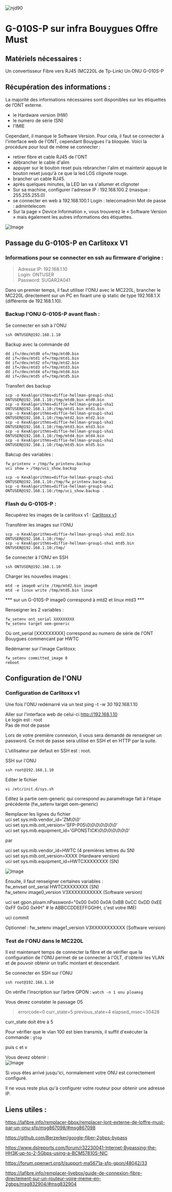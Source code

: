 <p align="left"> <img src="https://komarev.com/ghpvc/?username=njd90&label=Profile%20views&color=0e75b6&style=flat" alt="njd90" /> </p>


# G-010S-P sur infra Bouygues Offre Must

## Matériels nécessaires :  
Un convertisseur Fibre vers RJ45 (MC220L de Tp-Link)
Un ONU G-010S-P  

## Récupération des informations :  

La majorité des informations nécessaires sont disponibles sur les étiquettes de l’ONT externe. 
- le Hardware version (HW)
- le numero de série (SN)
- l'IMIE

Cependant, il manque le Software Version. Pour cela, il faut se connecter à l'interface web de l'ONT, cependant Bouygues l'a bloquée. Voici la procédure pour tout de même se connecter : 
- retirer fibre et cable RJ45 de l'ONT
- débrancher le cable d'alim 
- appuyer sur le bouton reset puis rebrancher l'alim et maintenir appuyé le bouton reset jusqu'à ce que la led LOS clignote rouge.
- brancher un cable RJ45.
- après quelques minutes, la LED lan va s'allumer et clignoter
- Sur sa machine, configurer l'adresse IP : 192.168.100.2 (masque : 255.255.255.0)
- se connecter en web à 192.168.100.1
	Login : telecomadmin
	Mot de passe : admintelecom
- Sur la page « Device Information », vous trouverez le « Software Version » mais également les autres informations des étiquettes.

![Image](../main/HG8010Hv3_Bouygues.png?raw=true)

## Passage du G-010S-P en Carlitoxx V1
### Informations pour se connecter en ssh au firmware d'origine :
> Adresse IP: 192.168.1.10  
> Login: ONTUSER  
> Password: SUGAR2A041  

Dans un premier temps, il faut utiliser l'ONU avec le MC220L, brancher le MC220L directement sur un PC en fixant une ip static de type 192.168.1.X (différente de 192.168.1.10).

### Backup l'ONU G-010S-P avant flash : 
Se connecter en ssh à l'ONU  
```
ssh ONTUSER@192.168.1.10
```

Backup avec la commande dd 
```
dd if=/dev/mtd0 of=/tmp/mtd0.bin
dd if=/dev/mtd1 of=/tmp/mtd1.bin
dd if=/dev/mtd2 of=/tmp/mtd2.bin
dd if=/dev/mtd3 of=/tmp/mtd3.bin
dd if=/dev/mtd4 of=/tmp/mtd4.bin
dd if=/dev/mtd5 of=/tmp/mtd5.bin
```

Transfert des backup
```
scp -o KexAlgorithms=diffie-hellman-group1-sha1 ONTUSER@192.168.1.10:/tmp/mtd0.bin mtd0.bin
scp -o KexAlgorithms=diffie-hellman-group1-sha1 ONTUSER@192.168.1.10:/tmp/mtd1.bin mtd1.bin
scp -o KexAlgorithms=diffie-hellman-group1-sha1 ONTUSER@192.168.1.10:/tmp/mtd2.bin mtd2.bin
scp -o KexAlgorithms=diffie-hellman-group1-sha1 ONTUSER@192.168.1.10:/tmp/mtd3.bin mtd3.bin
scp -o KexAlgorithms=diffie-hellman-group1-sha1 ONTUSER@192.168.1.10:/tmp/mtd4.bin mtd4.bin
scp -o KexAlgorithms=diffie-hellman-group1-sha1 ONTUSER@192.168.1.10:/tmp/mtd5.bin mtd5.bin
```

Bakcup des variables : 
```
fw_printenv > /tmp/fw_printenv.backup
uci show > /tmp/uci_show.backup

scp -o KexAlgorithms=diffie-hellman-group1-sha1 ONTUSER@192.168.1.10:/tmp/fw_printenv.backup .
scp -o KexAlgorithms=diffie-hellman-group1-sha1 ONTUSER@192.168.1.10:/tmp/uci_show.backup .
```


### Flash du G-010S-P : 

Recupérez les images de la carlitoxx v1 : [Carlitoxx v1](https://github.com/njd90/G-010S-P_Bouygues/raw/main/CarlitoxV1.zip)

Transférer les images sur l'ONU 
```
scp -o KexAlgorithms=diffie-hellman-group1-sha1 mtd2.bin ONTUSER@192.168.1.10:/tmp/
scp -o KexAlgorithms=diffie-hellman-group1-sha1 mtd5.bin ONTUSER@192.168.1.10:/tmp/
```

Se connecter à l'ONU en SSH
```
ssh ONTUSER@192.168.1.10
```

Charger les nouvelles images : 
```
mtd -e image0 write /tmp/mtd2.bin image0
mtd -e linux write /tmp/mtd5.bin linux
```
*** sur un G-010S-P image0 correspond à mtd2 et linux mtd3 ***

Renseigner les 2 variables : 
```
fw_setenv ont_serial XXXXXXXXX
fw_setenv target oem-generic
```
Où ont_serial [XXXXXXXXX] correspond au numero de série de l'ONT Bouygues commencant par HWTC

Redémarrer sur l'image Carlitoxx:
```
fw_setenv committed_image 0
reboot
```
## Configuration de l'ONU

### Configuration de Carlitoxx v1

Une fois l'ONU redémarré via un test ping -t -w 30 192.168.1.10

Aller sur l'interface web de celui-ci http://192.168.1.10  
Le login est : root  
Pas de mot de passe  

Lors de votre première connexion, il vous sera demandé de renseigner un password. Ce mot de passe sera utilisé en SSH et en HTTP par la suite.  

L'utilisateur par defaut en SSH est : root.

SSH sur l'ONU
```
ssh root@192.168.1.10
```

Editer le fichier 
```
vi /etc/init.d/sys.sh
```

Editez la partie oem-generic qui correspond au paramétrage fait à l'étape précédente (fw_setenv target oem-generic)

Remplacer les lignes du fichier  
uci set sys.mib.vendor_id='ZM\0\0'  
uci set sys.mib.ont_version='SFP-P05\0\0\0\0\0\0\0'  
uci set sys.mib.equipment_id='GPONSTICK\0\0\0\0\0\0\0'  

par  

uci set sys.mib.vendor_id=HWTC (4 premières lettres du SN)  
uci set sys.mib.ont_version=XXXX (Hardware version)  
uci set sys.mib.equipment_id=HWTCXXXXXXXX (SN)  

![Image](../main/conf_sys_sh_var.png?raw=true)


Ensuite, il faut renseigner certaines variables :  
fw_envset ont_serial HWTCXXXXXXXX (SN)  
fw_setenv image0_version V3XXXXXXXXXXX (Software version)

uci set gpon.ploam.nPassword="0x00 0x00 0x0A 0xBB 0xCC 0xDD 0xEE 0xFF 0xGG 0xHH" # le ABBCCDDEEFFGGHH, c'est votre IMEI

uci commit

Optionnel : fw_setenv image1_version V3XXXXXXXXXXX (Software version)  


### Test de l'ONU dans le MC220L

Il est maintenant temps de connecter la fibre et de vérifier que la configuration de l'ONU permet de se connecter à l'OLT, d'obtenir les VLAN et de pouvoir obtenir un trafic montant et descendant.  

Se connecter en SSH sur l'ONU
```
ssh root@192.168.1.10
```

On vérifie l'inscription sur l’arbre GPON :
```watch -n 1 onu ploamsg```

Vous devez constater le passage O5
> errorcode=0 curr_state=5 previous_state=4 elapsed_msec=30428

curr_state doit être à 5

Pour vérifier que le vlan 100 est bien transmis, il suffit d'exécuter la commande :
```gtop ```

puis c et v 

Vous devez obtenir :  
![Image](../main/gtop_vlan.png?raw=true)

Si vous êtes arrivé jusqu'ici, normalement votre ONU est correctement configuré.

Il ne vous reste plus qu'à configurer votre routeur pour obtenir une adresse IP.

## Liens utiles : 
https://lafibre.info/remplacer-bbox/remplacer-lont-externe-de-loffre-must-par-un-onu-sfp/msg867098/#msg867098

https://github.com/Berzerker/google-fiber-2gbps-bypass

https://www.dslreports.com/forum/r32230041-Internet-Bypassing-the-HH3K-up-to-2-5Gbps-using-a-BCM57810S-NIC

https://forum.openwrt.org/t/support-ma5671a-sfp-gpon/48042/33

https://lafibre.info/remplacer-livebox/guide-de-connexion-fibre-directement-sur-un-routeur-voire-meme-en-2gbps/msg832904/#msg832904
